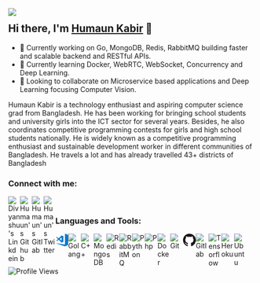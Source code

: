 <img align="left" width="50px" src="http://ihumaun.com/wp-content/uploads/2020/06/95419147_872799813183489_5938934919819427840_n-1.jpg"/>   

## Hi there, I'm [Humaun Kabir](https://www.linkedin.com/in/ihumaunkabir/) 👋

- 🔭 Currently working on Go, MongoDB, Redis, RabbitMQ building faster and scalable backend and RESTful APIs.
- 🌱 Currently learning Docker, WebRTC, WebSocket, Concurrency and Deep Learning.
- 👯 Looking to collaborate on Microservice based applications and Deep Learning focusing Computer Vision.

Humaun Kabir is a technology enthusiast and aspiring computer science grad from Bangladesh. He has been working for bringing school students and university girls into the ICT sector for several years. Besides, he also coordinates competitive programming contests for girls and high school students nationally. He is widely known as a competitive programming enthusiast and sustainable development worker in different communities of Bangladesh. He travels a lot and has already travelled 43+ districts of Bangladesh

### Connect with me:

<a href="https://www.linkedin.com/in/ihumaunkabir/">
  <img align="left" alt="Divyanshu's Linkdein" width="24px" src="https://cdn.jsdelivr.net/npm/simple-icons@v3/icons/linkedin.svg" />
</a> 
<a href="https://github.com/ihumaunkabir">
  <img align="left" alt="Humaun's Github" width="24px" src="https://cdn.jsdelivr.net/npm/simple-icons@v3/icons/github.svg" />
</a>
<a href="https://gitlab.com/ihumaunkabir">
  <img align="left" alt="Humaun's Gitlab" width="24px" src="https://cdn.jsdelivr.net/npm/simple-icons@v3/icons/gitlab.svg" />
</a>
<a href="https://twitter.com/ihumaunkabir">
  <img align="left" alt="Humaun's Twitter" width="24px" src="https://cdn.jsdelivr.net/npm/simple-icons@v3/icons/twitter.svg" />
</a>

<br />

### Languages and Tools:

<img align="left" alt="Visual Studio Code" width="26px" src="https://raw.githubusercontent.com/github/explore/80688e429a7d4ef2fca1e82350fe8e3517d3494d/topics/visual-studio-code/visual-studio-code.png" />
<img align="left" alt="Golang" width="26px" src="https://cdn.jsdelivr.net/npm/simple-icons@v3/icons/go.svg" />
<img align="left" alt="C++" width="26px" src="https://cdn.jsdelivr.net/npm/simple-icons@v3/icons/cplusplus.svg" />
<img align="left" alt="MongoDB" width="26px" src="https://cdn.jsdelivr.net/npm/simple-icons@v3/icons/mongodb.svg" />
<img align="left" alt="Redis" width="26px" src="https://cdn.jsdelivr.net/npm/simple-icons@v3/icons/redis.svg" />
<img align="left" alt="RabbitMQ" width="26px" src="https://cdn.jsdelivr.net/npm/simple-icons@v3/icons/rabbitmq.svg" />
<img align="left" alt="Python" width="26px" src="https://cdn.jsdelivr.net/npm/simple-icons@v3/icons/python.svg" />
<img align="left" alt="Php" width="26px" src="https://cdn.jsdelivr.net/npm/simple-icons@v3/icons/php.svg" />
<img align="left" alt="Docker" width="26px" src="https://cdn.jsdelivr.net/npm/simple-icons@v3/icons/docker.svg" />
<img align="left" alt="Git" width="26px" src="https://cdn.jsdelivr.net/npm/simple-icons@v3/icons/git.svg" />
<img align="left" alt="GitHub" width="26px" src="https://raw.githubusercontent.com/github/explore/78df643247d429f6cc873026c0622819ad797942/topics/github/github.png" />
<img align="left" alt="Gitlab" width="26px" src="https://cdn.jsdelivr.net/npm/simple-icons@v3/icons/gitlab.svg" />
<img align="left" alt="Tensorflow" width="26px" src="https://cdn.jsdelivr.net/npm/simple-icons@v3/icons/tensorflow.svg" />
<img align="left" alt="Heroku" width="26px" src="https://cdn.jsdelivr.net/npm/simple-icons@v3/icons/heroku.svg" />
<img align="left" alt="Ubuntu" width="26px" src="https://cdn.jsdelivr.net/npm/simple-icons@v3/icons/ubuntu.svg" />

<br />
<br />
<br>

![Profile Views](https://komarev.com/ghpvc/?username=ihumaunkabir&style=flat-square)
